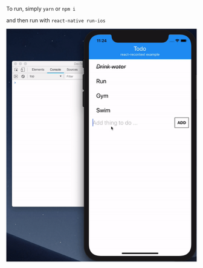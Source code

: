 To run, simply
`yarn` or `npm i`

and then run with `react-native run-ios`

<center>

![Logger Example](https://github.com/homielab/react-recontext/raw/main/examples/nativeapp/screenshot.gif 'Logger Example')

</center>

